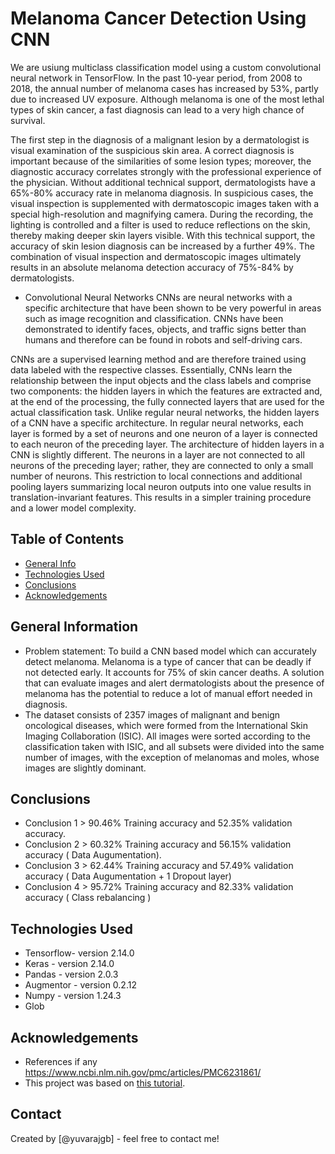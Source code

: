 # Melanoma Cancer Detection Using CNN
We are usiung multiclass classification model using a custom convolutional neural network in TensorFlow.
In the past 10-year period, from 2008 to 2018, the annual number of melanoma cases has increased by 53%, partly due to increased UV exposure. Although melanoma is one of the most lethal types of skin cancer, a fast diagnosis can lead to a very high chance of survival.

The first step in the diagnosis of a malignant lesion by a dermatologist is visual examination of the suspicious skin area. A correct diagnosis is important because of the similarities of some lesion types; moreover, the diagnostic accuracy correlates strongly with the professional experience of the physician. Without additional technical support, dermatologists have a 65%-80% accuracy rate in melanoma diagnosis. In suspicious cases, the visual inspection is supplemented with dermatoscopic images taken with a special high-resolution and magnifying camera. During the recording, the lighting is controlled and a filter is used to reduce reflections on the skin, thereby making deeper skin layers visible. With this technical support, the accuracy of skin lesion diagnosis can be increased by a further 49%. The combination of visual inspection and dermatoscopic images ultimately results in an absolute melanoma detection accuracy of 75%-84% by dermatologists.

- Convolutional Neural Networks
CNNs are neural networks with a specific architecture that have been shown to be very powerful in areas such as image recognition and classification. CNNs have been demonstrated to identify faces, objects, and traffic signs better than humans and therefore can be found in robots and self-driving cars.

CNNs are a supervised learning method and are therefore trained using data labeled with the respective classes. Essentially, CNNs learn the relationship between the input objects and the class labels and comprise two components: the hidden layers in which the features are extracted and, at the end of the processing, the fully connected layers that are used for the actual classification task. Unlike regular neural networks, the hidden layers of a CNN have a specific architecture. In regular neural networks, each layer is formed by a set of neurons and one neuron of a layer is connected to each neuron of the preceding layer. The architecture of hidden layers in a CNN is slightly different. The neurons in a layer are not connected to all neurons of the preceding layer; rather, they are connected to only a small number of neurons. This restriction to local connections and additional pooling layers summarizing local neuron outputs into one value results in translation-invariant features. This results in a simpler training procedure and a lower model complexity.

## Table of Contents
* [General Info](#general-information)
* [Technologies Used](#technologies-used)
* [Conclusions](#conclusions)
* [Acknowledgements](#acknowledgements)


## General Information

- Problem statement: To build a CNN based model which can accurately detect melanoma. Melanoma is a type of cancer that can be deadly if not detected early. It accounts for 75% of skin cancer deaths. A solution that can evaluate images and alert dermatologists about the presence of melanoma has the potential to reduce a lot of manual effort needed in diagnosis.
- The dataset consists of 2357 images of malignant and benign oncological diseases, which were formed from the International Skin Imaging Collaboration (ISIC). All images were sorted according to the classification taken with ISIC, and all subsets were divided into the same number of images, with the exception of melanomas and moles, whose images are slightly dominant.


## Conclusions
- Conclusion 1 > 90.46% Training accuracy and 52.35% validation accuracy.
- Conclusion 2 > 60.32% Training accuracy and 56.15% validation accuracy ( Data Augumentation).
- Conclusion 3 > 62.44% Training accuracy and 57.49% validation accuracy ( Data Augumentation + 1 Dropout layer)
- Conclusion 4 > 95.72% Training accuracy and 82.33% validation accuracy ( Class rebalancing )




## Technologies Used
- Tensorflow- version 2.14.0
- Keras     - version 2.14.0
- Pandas    - version 2.0.3
- Augmentor - version 0.2.12
- Numpy     - version 1.24.3
- Glob


## Acknowledgements

- References if any https://www.ncbi.nlm.nih.gov/pmc/articles/PMC6231861/
- This project was based on [this tutorial](https://www.tensorflow.org/tutorials/images/classification).


## Contact
Created by [@yuvarajgb] - feel free to contact me!

